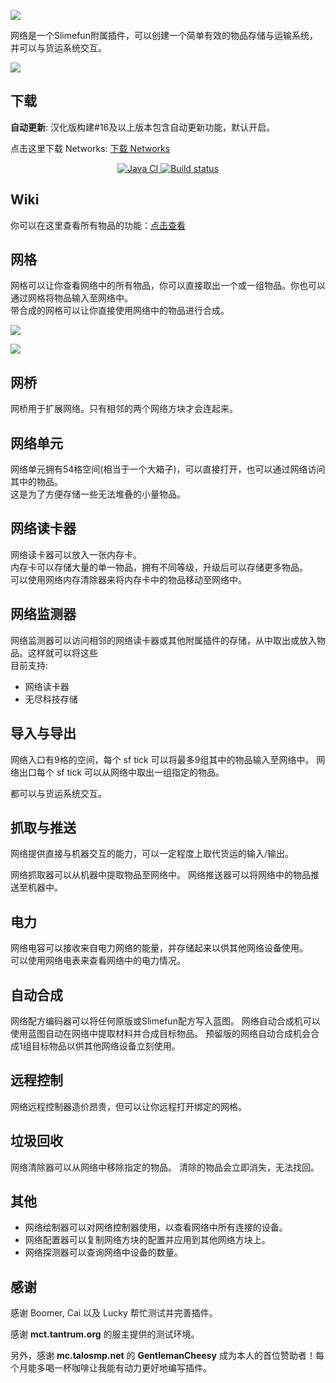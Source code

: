 ![](https://cdn.jsdelivr.net/gh/ybw0014/Networks-CN@master/images/logo/logo_large.png)

网络是一个Slimefun附属插件，可以创建一个简单有效的物品存储与运输系统，并可以与货运系统交互。

![](https://cdn.jsdelivr.net/gh/ybw0014/Networks-CN@master/images/wiki/setup.png)

## 下载

**自动更新**: 汉化版构建#16及以上版本包含自动更新功能，默认开启。

点击这里下载 Networks: [下载 Networks](https://builds.guizhanss.net/ybw0014/Networks-CN/master)

<p align="center">
  <a href="https://github.com/ybw0014/Networks-CN/actions/workflows/maven.yml">
    <img src="https://github.com/ybw0014/Networks-CN/actions/workflows/maven.yml/badge.svg" alt="Java CI"/>
  </a>
  <a href="https://builds.guizhanss.net/ybw0014/Networks-CN/master">
    <img src="https://builds.guizhanss.net/f/ybw0014/Networks-CN/master/badge.svg" alt="Build status"/>
  </a>
</p>

## Wiki

你可以在这里查看所有物品的功能：[点击查看](https://networks.guizhanss.wiki/)

## 网格

网格可以让你查看网络中的所有物品，你可以直接取出一个或一组物品。你也可以通过网格将物品输入至网络中。  
带合成的网格可以让你直接使用网络中的物品进行合成。

![](https://cdn.jsdelivr.net/gh/ybw0014/Networks-CN@master/images/wiki/grid.png)

![](https://cdn.jsdelivr.net/gh/ybw0014/Networks-CN@master/images/wiki/grid_crafting.png)

## 网桥

网桥用于扩展网络。只有相邻的两个网络方块才会连起来。

## 网络单元

网络单元拥有54格空间(相当于一个大箱子)，可以直接打开，也可以通过网络访问其中的物品。  
这是为了方便存储一些无法堆叠的小量物品。

## 网络读卡器

网络读卡器可以放入一张内存卡。    
内存卡可以存储大量的单一物品，拥有不同等级，升级后可以存储更多物品。  
可以使用网络内存清除器来将内存卡中的物品移动至网络中。

## 网络监测器

网络监测器可以访问相邻的网络读卡器或其他附属插件的存储，从中取出或放入物品。这样就可以将这些  
目前支持:

- 网络读卡器
- 无尽科技存储

## 导入与导出

网络入口有9格的空间，每个 sf tick 可以将最多9组其中的物品输入至网络中。
网络出口每个 sf tick 可以从网络中取出一组指定的物品。

都可以与货运系统交互。

## 抓取与推送

网络提供直接与机器交互的能力，可以一定程度上取代货运的输入/输出。

网络抓取器可以从机器中提取物品至网络中。
网络推送器可以将网络中的物品推送至机器中。

## 电力

网络电容可以接收来自电力网络的能量，并存储起来以供其他网络设备使用。  
可以使用网络电表来查看网络中的电力情况。

## 自动合成

网络配方编码器可以将任何原版或Slimefun配方写入蓝图。
网络自动合成机可以使用蓝图自动在网络中提取材料并合成目标物品。
预留版的网络自动合成机会合成1组目标物品以供其他网络设备立刻使用。

## 远程控制

网络远程控制器造价昂贵，但可以让你远程打开绑定的网格。

## 垃圾回收

网络清除器可以从网络中移除指定的物品。
清除的物品会立即消失，无法找回。

## 其他

- 网络绘制器可以对网络控制器使用，以查看网络中所有连接的设备。
- 网络配置器可以复制网络方块的配置并应用到其他网络方块上。
- 网络探测器可以查询网络中设备的数量。

## 感谢

感谢 Boomer, Cai 以及 Lucky 帮忙测试并完善插件。

感谢 **mct.tantrum.org** 的服主提供的测试环境。

另外，感谢 **mc.talosmp.net** 的 **GentlemanCheesy** 成为本人的首位赞助者！每个月能多喝一杯咖啡让我能有动力更好地编写插件。

